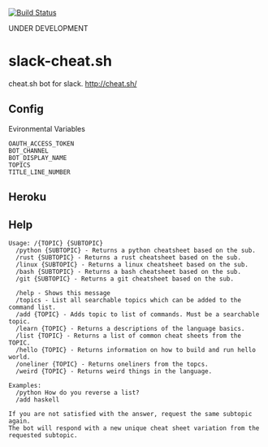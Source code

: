 [![Build Status](https://travis-ci.com/dgnsrekt/slack-cheatbot.svg?branch=master)](https://travis-ci.com/dgnsrekt/slack-cheatbot)

UNDER DEVELOPMENT

# slack-cheat.sh
cheat.sh bot for slack. http://cheat.sh/
## Config
Evironmental Variables
```
OAUTH_ACCESS_TOKEN
BOT_CHANNEL
BOT_DISPLAY_NAME
TOPICS
TITLE_LINE_NUMBER
```
## Heroku
## Help
```
Usage: /{TOPIC} {SUBTOPIC}
  /python {SUBTOPIC} - Returns a python cheatsheet based on the sub.
  /rust {SUBTOPIC} - Returns a rust cheatsheet based on the sub.
  /linux {SUBTOPIC} - Returns a linux cheatsheet based on the sub.
  /bash {SUBTOPIC} - Returns a bash cheatsheet based on the sub.
  /git {SUBTOPIC} - Returns a git cheatsheet based on the sub.
  
  /help - Shows this message
  /topics - List all searchable topics which can be added to the command list.
  /add {TOPIC} - Adds topic to list of commands. Must be a searchable topic.
  /learn {TOPIC} - Returns a descriptions of the language basics.
  /list {TOPIC} - Returns a list of common cheat sheets from the TOPIC.
  /hello {TOPIC} - Returns information on how to build and run hello world.
  /oneliner {TOPIC} - Returns oneliners from the topcs.
  /weird {TOPIC} - Returns weird things in the language.

Examples:
  /python How do you reverse a list?
  /add haskell

If you are not satisfied with the answer, request the same subtopic again. 
The bot will respond with a new unique cheat sheet variation from the requested subtopic.
```
